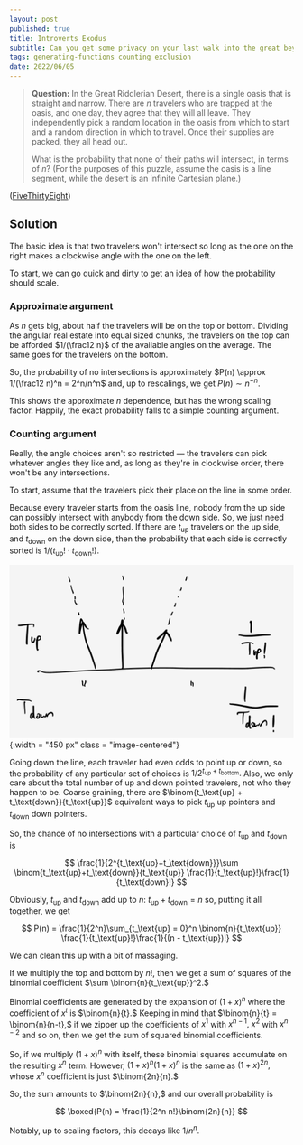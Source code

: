 ```yaml
---
layout: post
published: true
title: Introverts Exodus
subtitle: Can you get some privacy on your last walk into the great beyond?
tags: generating-functions counting exclusion
date: 2022/06/05
---
```


>**Question:** In the Great Riddlerian Desert, there is a single oasis that is straight and narrow. There are $n$ travelers who are trapped at the oasis, and one day, they agree that they will all leave. They independently pick a random location in the oasis from which to start and a random direction in which to travel. Once their supplies are packed, they all head out.
>
>What is the probability that none of their paths will intersect, in terms of $n$? (For the purposes of this puzzle, assume the oasis is a line segment, while the desert is an infinite Cartesian plane.)

<!--more-->

([FiveThirtyEight](https://fivethirtyeight.com/features/can-you-escape-the-desert/))

## Solution

The basic idea is that two travelers won't intersect so long as the one on the right makes a clockwise angle with the one on the left.

To start, we can go quick and dirty to get an idea of how the probability should scale. 

### Approximate argument

As $n$ gets big, about half the travelers will be on the top or bottom. Dividing the angular real estate into equal sized chunks, the travelers on the top can be afforded $1/(\frac12 n)$ of the available angles on the average. The same goes for the travelers on the bottom.

So, the probability of no intersections is approximately $P(n) \approx 1/(\frac12 n)^n = 2^n/n^n$ and, up to rescalings, we get $P(n) \sim n^{-n}.$

This shows the approximate $n$ dependence, but has the wrong scaling factor. Happily, the exact probability falls to a simple counting argument.

### Counting argument

Really, the angle choices aren't so restricted — the travelers can pick whatever angles they like and, as long as they're in clockwise order, there won't be any intersections. 

To start, assume that the travelers pick their place on the line in some order.

Because every traveler starts from the oasis line, nobody from the up side can possibly intersect with anybody from the down side. So, we just need both sides to be correctly sorted. If there are $t_\text{up}$ travelers on the up side, and $t_\text{down}$ on the down side, then the probability that each side is correctly sorted is $1/(t_\text{up}!\cdot t_\text{down}!).$ 

![](/img/2022-06-05-traveler-rays.png){:width = "450 px" class = "image-centered"}

Going down the line, each traveler had even odds to point up or down, so the probability of any particular set of choices is $1/2^{t_\text{up}+t_\text{bottom}}.$ Also, we only care about the total number of up and down pointed travelers, not who they happen to be. Coarse graining, there are $\binom{t_\text{up} + t_\text{down}}{t_\text{up}}$ equivalent ways to pick $t_\text{up}$ up pointers and $t_\text{down}$ down pointers.

So, the chance of no intersections with a particular choice of $t_\text{up}$ and $t_\text{down}$ is

$$
  \frac{1}{2^{t_\text{up}+t_\text{down}}}\sum \binom{t_\text{up}+t_\text{down}}{t_\text{up}} \frac{1}{t_\text{up}!}\frac{1}{t_\text{down}!}
$$

Obviously, $t_\text{up}$ and $t_\text{down}$ add up to $n$: $t_\text{up} + t_\text{down} = n$ so, putting it all together, we get 

$$
  P(n) = \frac{1}{2^n}\sum_{t_\text{up} = 0}^n \binom{n}{t_\text{up}} \frac{1}{t_\text{up}!}\frac{1}{(n - t_\text{up})!}
$$

We can clean this up with a bit of massaging.

If we multiply the top and bottom by $n!,$ then we get a sum of squares of the binomial coefficient $\sum \binom{n}{t_\text{up}}^2.$

Binomial coefficients are generated by the expansion of $(1+x)^n$ where the coefficient of $x^t$ is $\binom{n}{t}.$ Keeping in mind that $\binom{n}{t} = \binom{n}{n-t},$ if we zipper up the coefficients of $x^1$ with $x^{n-1},$ $x^2$ with $x^{n-2}$ and so on, then we get the sum of squared binomial coefficients. 

So, if we multiply $(1+x)^n$ with itself, these binomial squares accumulate on the resulting $x^n$ term. However, $(1+x)^n(1+x)^n$ is the same as $(1+x)^{2n},$ whose $x^n$ coefficient is just $\binom{2n}{n}.$ 

So, the sum amounts to $\binom{2n}{n},$ and our overall probability is 

$$
  \boxed{P(n) = \frac{1}{2^n n!}\binom{2n}{n}}
$$

Notably, up to scaling factors, this decays like $1/n^n.$

<br>

